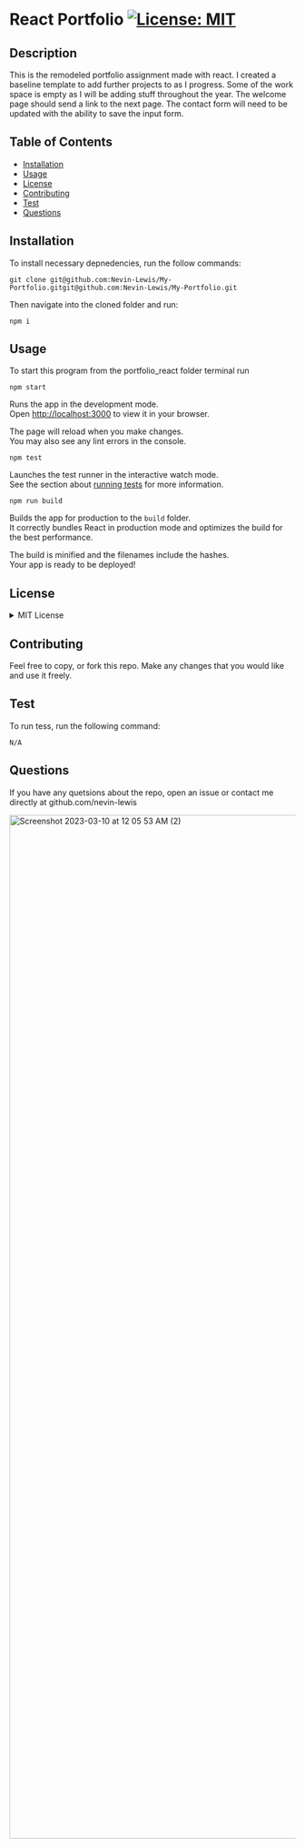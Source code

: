 # React Portfolio [![License: MIT](https://img.shields.io/badge/License-MIT-yellow.svg)](https://opensource.org/licenses/MIT)

    
    
## Description

This is the remodeled portfolio assignment made with react. I created a baseline template to add further projects to as I progress. Some of the work space is empty as I will be adding stuff throughout the year. The welcome page should send a link to the next page. The contact form will need to be updated with the ability to save the input form.

## Table of Contents
* [Installation](#installation)
* [Usage](#usage)
* [License](#license)
* [Contributing](#contributing)
* [Test](#test)
* [Questions](#questions)

## Installation
To install necessary depnedencies, run the follow commands:

```
git clone git@github.com:Nevin-Lewis/My-Portfolio.gitgit@github.com:Nevin-Lewis/My-Portfolio.git
```
Then navigate into the cloned folder and run:

```
npm i
```

## Usage

To start this program from the portfolio_react folder terminal run

```
npm start
```

Runs the app in the development mode.\
Open [http://localhost:3000](http://localhost:3000) to view it in your browser.

The page will reload when you make changes.\
You may also see any lint errors in the console.

```
npm test
```

Launches the test runner in the interactive watch mode.\
See the section about [running tests](https://facebook.github.io/create-react-app/docs/running-tests) for more information.

```
npm run build
````

Builds the app for production to the `build` folder.\
It correctly bundles React in production mode and optimizes the build for the best performance.

The build is minified and the filenames include the hashes.\
Your app is ready to be deployed!

## License

<details>

<summary> MIT License </summary>

MIT License

    Copyright (c) 2022 Nevin Lewis
    
    Permission is hereby granted, free of charge, to any person obtaining a copy of this software and associated documentation files (the "Software"), to deal in the Software without restriction, including without limitation the rights to use, copy, modify, merge, publish, distribute, sublicense, and/or sell copies of the Software, and to permit persons to whom the Software is furnished to do so, subject to the following conditions:
    
    The above copyright notice and this permission notice shall be included in all copies or substantial portions of the Software.
    
    THE SOFTWARE IS PROVIDED "AS IS", WITHOUT WARRANTY OF ANY KIND, EXPRESS OR IMPLIED, INCLUDING BUT NOT LIMITED TO THE WARRANTIES OF MERCHANTABILITY, FITNESS FOR A PARTICULAR PURPOSE AND NONINFRINGEMENT. IN NO EVENT SHALL THE AUTHORS OR COPYRIGHT HOLDERS BE LIABLE FOR ANY CLAIM, DAMAGES OR OTHER LIABILITY, WHETHER IN AN ACTION OF CONTRACT, TORT OR OTHERWISE, ARISING FROM, OUT OF OR IN CONNECTION WITH THE SOFTWARE OR THE USE OR OTHER DEALINGS IN THE SOFTWARE.

</details>

## Contributing
Feel free to copy, or fork this repo. Make any changes that you would like and use it freely.

## Test
To run tess, run the following command:

```
N/A
```

## Questions
If you have any quetsions about the repo, open an issue or contact me directly at github.com/nevin-lewis

<img width="1800" alt="Screenshot 2023-03-10 at 12 05 53 AM (2)" src="https://user-images.githubusercontent.com/64855834/224236645-3edf9fd9-6d21-4249-867a-f291460c79b4.png">
